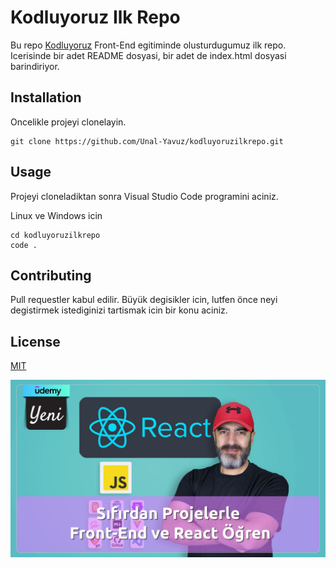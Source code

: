 # Kodluyoruz Ilk Repo

Bu repo [Kodluyoruz](https://www.kodluyoruz.org/) Front-End egitiminde olusturdugumuz ilk repo. Icerisinde bir adet README dosyasi, bir adet de index.html dosyasi barindiriyor.

## Installation

Oncelikle projeyi clonelayin. 

```
git clone https://github.com/Unal-Yavuz/kodluyoruzilkrepo.git
```

## Usage

Projeyi cloneladiktan sonra Visual Studio Code programini aciniz.

Linux ve Windows icin

```
cd kodluyoruzilkrepo
code .
```

## Contributing

Pull requestler kabul edilir. Büyük degisikler icin, lutfen önce neyi degistirmek istediginizi tartismak icin bir konu aciniz.

## License

[MIT]()

![egitimGoseli](https://github.com/hakanyalcinkaya/hakanyalcinkaya/raw/main/assets/img/udemy-react-v1.jpg)




